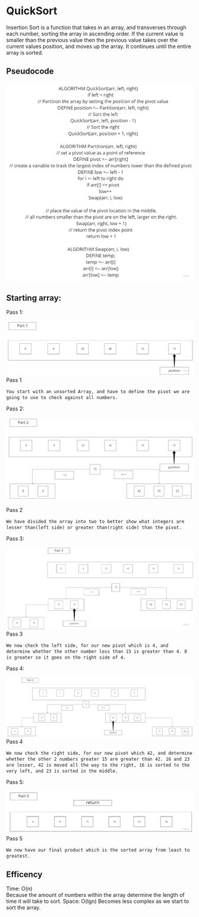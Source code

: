 # QuickSort

Insertion Sort is a function that takes in an array, and transverses through each number, sorting the array in ascending order. If the current value is smaller than the previous value then the previous value takes over the current values position, and moves up the array. It continues until the entire array is sorted.  

## Pseudocode

![pseudocode](./images/quickUML.jpg)

## Starting array:

Pass 1:

![1stpass](./images/quickpart1.jpg)
Pass 1  

    You start with an unsorted Array, and have to define the pivot we are going to use to check against all numbers. 

Pass 2:  

![2ndpass](./images/quickpart2.jpg)  

Pass 2  

    We have divided the array into two to better show what integers are lesser than(left side) or greater than(right side) than the pivot.

Pass 3:  

![3rdpass](./images/quickpart3.jpg)  
Pass 3  

    We now check the left side, for our new pivot which is 4, and determine whether the other number less than 15 is greater than 4. 8 is greater so it goes on the right side of 4. 

Pass 4:  

![4thpass](./images/quickpart4.jpg)  
Pass 4  

    We now check the right side, for our new pivot which 42, and determine whether the other 2 numbers greater 15 are greater than 42. 16 and 23 are lesser, 42 is moved all the way to the right, 16 is sorted to the very left, and 23 is sorted in the middle.

Pass 5:  

![finalpass](./images/quickpart5.jpg)  
Pass 5

    We now have our final product which is the sorted array from least to greatest.
  
## Efficency  

Time: O(n)  
Because the amount of numbers within the array determine the length of time it will take to sort.
Space: O(lgn)
Becomes less complex as we start to sort the array.
